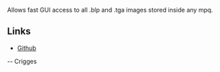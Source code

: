 Allows fast GUI access to all .blp and .tga images stored inside any mpq.

## Links
* [Github](https://github.com/Crigges/MpqTextureChooser)

-- Crigges
